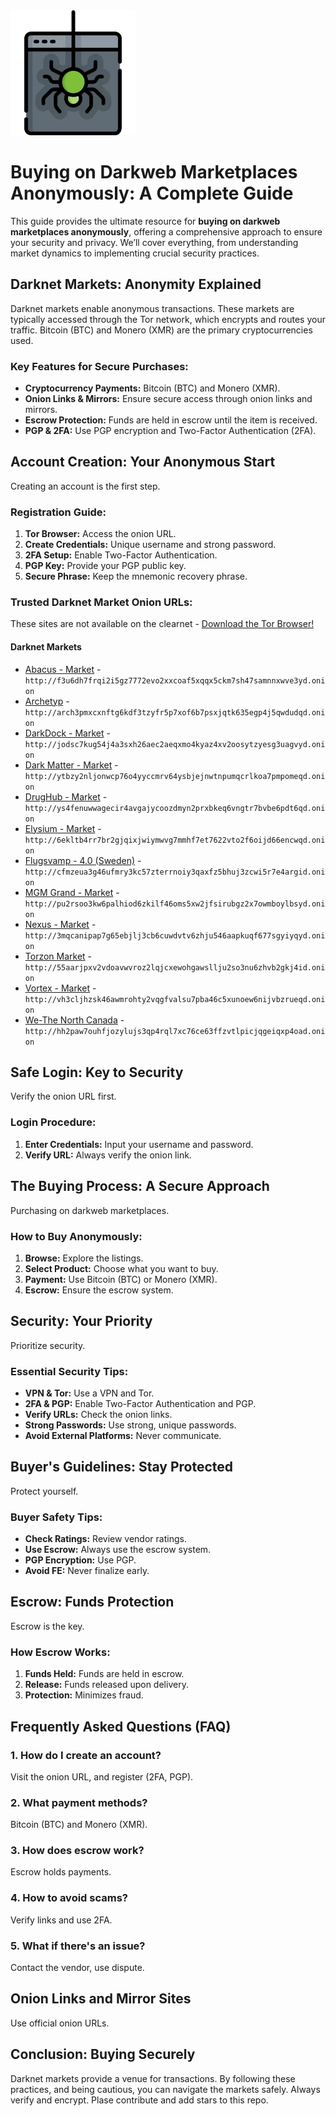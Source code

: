 <img src="/text/update.webp" width="200">

# Buying on Darkweb Marketplaces Anonymously: A Complete Guide

This guide provides the ultimate resource for **buying on darkweb marketplaces anonymously**, offering a comprehensive approach to ensure your security and privacy. We’ll cover everything, from understanding market dynamics to implementing crucial security practices.

## Darknet Markets: Anonymity Explained

Darknet markets enable anonymous transactions. These markets are typically accessed through the Tor network, which encrypts and routes your traffic. Bitcoin (BTC) and Monero (XMR) are the primary cryptocurrencies used.

### Key Features for Secure Purchases:

*   **Cryptocurrency Payments:** Bitcoin (BTC) and Monero (XMR).
*   **Onion Links & Mirrors:** Ensure secure access through onion links and mirrors.
*   **Escrow Protection:** Funds are held in escrow until the item is received.
*   **PGP & 2FA:** Use PGP encryption and Two-Factor Authentication (2FA).

## Account Creation: Your Anonymous Start

Creating an account is the first step.

### Registration Guide:

1.  **Tor Browser:** Access the onion URL.
2.  **Create Credentials:** Unique username and strong password.
3.  **2FA Setup:** Enable Two-Factor Authentication.
4.  **PGP Key:** Provide your PGP public key.
5.  **Secure Phrase:** Keep the mnemonic recovery phrase.

### Trusted Darknet Market Onion URLs:
These sites are not available on the clearnet - [Download the Tor Browser!](https://www.torproject.org/download/)

#### Darknet Markets

*   [Abacus - Market](http://f3u6dh7frqi2i5gz7772evo2xxcoaf5xqqx5ckm7sh47samnnxwve3yd.onion) - `http://f3u6dh7frqi2i5gz7772evo2xxcoaf5xqqx5ckm7sh47samnnxwve3yd.onion`
*   [Archetyp](@archetyp) - `http://arch3pmxcxnftg6kdf3tzyfr5p7xof6b7psxjqtk635egp4j5qwdudqd.onion`
*   [DarkDock - Market](http://jodsc7kug54j4a3sxh26aec2aeqxmo4kyaz4xv2oosytzyesg3uagvyd.onion) - `http://jodsc7kug54j4a3sxh26aec2aeqxmo4kyaz4xv2oosytzyesg3uagvyd.onion`
*   [Dark Matter - Market](http://ytbzy2nljonwcp76o4yyccmrv64ysbjejnwtnpumqcrlkoa7pmpomeqd.onion) - `http://ytbzy2nljonwcp76o4yyccmrv64ysbjejnwtnpumqcrlkoa7pmpomeqd.onion`
*   [DrugHub - Market](http://ys4fenuwwagecir4avgajycoozdmyn2prxbkeq6vngtr7bvbe6pdt6qd.onion) - `http://ys4fenuwwagecir4avgajycoozdmyn2prxbkeq6vngtr7bvbe6pdt6qd.onion`
*   [Elysium - Market](http://6ekltb4rr7br2gjqixjwiymwvg7mmhf7et7622vto2f6oijd66encwqd.onion) - `http://6ekltb4rr7br2gjqixjwiymwvg7mmhf7et7622vto2f6oijd66encwqd.onion`
*   [Flugsvamp - 4.0 (Sweden)](http://cfmzeua3g46ufmry3kc57zterrnoiy3qaxfz5bhuj3zcwi5r7e4argid.onion) - `http://cfmzeua3g46ufmry3kc57zterrnoiy3qaxfz5bhuj3zcwi5r7e4argid.onion`
*   [MGM Grand - Market](http://pu2rsoo3kw6palhiod6zkilf46oms5xw2jfsirubgz2x7owmboylbsyd.onion) - `http://pu2rsoo3kw6palhiod6zkilf46oms5xw2jfsirubgz2x7owmboylbsyd.onion`
*   [Nexus - Market](http://3mqcanipap7g65ebjlj3cb6cuwdvtv6zhju546aapkuqf677sgyiyqyd.onion) - `http://3mqcanipap7g65ebjlj3cb6cuwdvtv6zhju546aapkuqf677sgyiyqyd.onion`
*   [Torzon Market](http://55aarjpxv2vdoavwvroz2lqjcxewohgawsllju2so3nu6zhvb2gkj4id.onion) - `http://55aarjpxv2vdoavwvroz2lqjcxewohgawsllju2so3nu6zhvb2gkj4id.onion`
*   [Vortex - Market](http://vh3cljhzsk46awmrohty2vqgfvalsu7pba46c5xunoew6nijvbzrueqd.onion) - `http://vh3cljhzsk46awmrohty2vqgfvalsu7pba46c5xunoew6nijvbzrueqd.onion`
*   [We-The North Canada](http://hh2paw7ouhfjozylujs3qp4rql7xc76ce63ffzvtlpicjqgeiqxp4oad.onion) - `http://hh2paw7ouhfjozylujs3qp4rql7xc76ce63ffzvtlpicjqgeiqxp4oad.onion`

##  Safe Login: Key to Security

Verify the onion URL first.

### Login Procedure:

1.  **Enter Credentials:** Input your username and password.
2.  **Verify URL:** Always verify the onion link.

## The Buying Process: A Secure Approach

Purchasing on darkweb marketplaces.

### How to Buy Anonymously:

1.  **Browse:** Explore the listings.
2.  **Select Product:** Choose what you want to buy.
3.  **Payment:** Use Bitcoin (BTC) or Monero (XMR).
4.  **Escrow:** Ensure the escrow system.

## Security: Your Priority

Prioritize security.

### Essential Security Tips:

*   **VPN & Tor:** Use a VPN and Tor.
*   **2FA & PGP:** Enable Two-Factor Authentication and PGP.
*   **Verify URLs:** Check the onion links.
*   **Strong Passwords:** Use strong, unique passwords.
*   **Avoid External Platforms:** Never communicate.

## Buyer's Guidelines: Stay Protected

Protect yourself.

### Buyer Safety Tips:

*   **Check Ratings:** Review vendor ratings.
*   **Use Escrow:** Always use the escrow system.
*   **PGP Encryption:** Use PGP.
*   **Avoid FE:** Never finalize early.

## Escrow: Funds Protection

Escrow is the key.

### How Escrow Works:

1.  **Funds Held:** Funds are held in escrow.
2.  **Release:** Funds released upon delivery.
3.  **Protection:** Minimizes fraud.

## Frequently Asked Questions (FAQ)

### 1. How do I create an account?

Visit the onion URL, and register (2FA, PGP).

### 2. What payment methods?

Bitcoin (BTC) and Monero (XMR).

### 3. How does escrow work?

Escrow holds payments.

### 4. How to avoid scams?

Verify links and use 2FA.

### 5.  What if there's an issue?

Contact the vendor, use dispute.

## Onion Links and Mirror Sites

Use official onion URLs.

## Conclusion: Buying Securely

Darknet markets provide a venue for transactions. By following these practices, and being cautious, you can navigate the markets safely. Always verify and encrypt.
Plase contribute and add stars to this repo.
